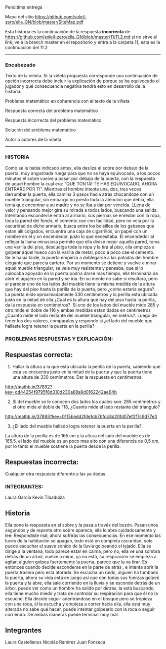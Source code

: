 Penúltima entrega 

Mapa del sitio https://github.com/soleil-zero/ella_GN/blob/master/SiteMap.pdf

Esta historia es la continuación de la respuesta **incorrecta** de https://github.com/soleil-zero/ella_GN/blob/master/11/11.2.md si no sirve el link, 
ve a la branch master en el repositorio y entra a la carpeta 11, esta es la continuación del 11.2

**********************************************************************
### Encabezado

Texto de la viñeta. Si la viñeta propuesta corresponde una continuación de opción incorrecta debe incluir la explicación de porque se ha equivocado el jugador y qué consecuencia negativa tendrá esto en desarrollo de la historia.

Problema matemático en coherencia con el texto de la viñeta

Respuesta correcta del problema matemático

Respuesta incorrecta del problema matemático

Solución del problema matemático

Autor o autores de la viñeta
**********************************************************************
### HISTORIA
Como se le habia indicado antes, ella desliza el sobre por debajo de la puerta, muy angustiada ruega para que no se haya equivocado, a los pocos minutos el sobre vuelve a pasar por debajo de la puerta, con la respuesta de aquel hombre la cual era: "QUE TONTA! TE HAS EQUIVOCADO, AHORA ENTRARE POR TI". Mientras el hombre intenta una, dos, tres veces derrumbar la puerta, ella camina 3 pasos hacia atras chocandoze con un mueble triangular, sin embargo no presto toda la atención que debia, ella tenia que encontrar a su madre y no se iba a dar por vencida. LLena de valor y pensando mejor gira su mirada a todos lados, buscando una salida. Intentando esconderse entra al armario, sus piernas se enredan con la ropa, toca la pared del fondo, el cemento cae con facilidad, pero no veia por la oscuridad de dicho armario, busca entre los bolsillos de los gabanes que estan allí colgados, encuentra una caja de cigarrillos, un papel con un nombre en el y un encendedor, justo lo que necesitaba. El encendedor al reflejar la llama minusiosa permite que ella divise mejor aquella pared, toma una varilla del piso, descuelga toda la ropa y la tira al piso, ella empieza a golpear aquel hueco con la varilla de metal, poco a poco cae el cemento. Se le hacia tarde, la puerta empieza a doblegarse a las patadas del hombre elegante que parecia cartero. Por un momento se detiene y vuelve a mirar aquel mueble triangular, se veia muy resistente y pensaba, que si lo colocaba apoyado en la puerta podria darse mas tiempo, ella terminaria de abrir el agujero en la pared y se iria. En su mente no sabe si resultara, pero al parecer uno de los lados del mueble tiene la misma medida de la altura que hay del piso hasta la perilla de la puerta, pero ¿como estaria segura?. La puerta mide aproximadamente 330 centimetros y la perilla esta ubicada justo en la mitad de ella ¿Cual es la altura que hay del piso hasta la perilla, da la respuesta en centimetros?. Si uno de los lados del mueble mide 285 y otro mide el doble de 116 y ambas medidas estan dadas en centimetros ¿Cuanto mide el lado restante del mueble triangular, en metros?. Luego de tener los dos valores, comparalos y responde si ¿el lado del mueble que hallaste logra retener la puerta en la perilla?

### PROBLEMAS RESPUESTAS Y EXPLICACIÓN:

## Respuestas correcta:
1. Hallar la altura a la que esta ubicada la perilla de la puerta, sabiendo que esta se encuentra justo en la mitad de la puerta y que la puerta tiene una altura de 330 centímetros. Dar la respuesta en centímetros.

http://mathb.in/37892?key=cd44254f9795f8d310d230a68a9d0162242ae64b

2. Si del mueble se le conocen dos lados los cuales son: 285 centímetros y el otro mide el doble de 116, ¿Cuanto mide el lado restante del triangulo?

http://mathb.in/37893?key=0115bedd2fde1db7bfdc8d20fd07ef2f7c9d77e0

3. ¿El lado del mueble hallado logra retener la puerta en la perilla? 

La altura de la perilla es de 165 cm y la altura del lado del mueble es de 165.5, el lado del mueble es un poco mas alto con una diferencia de 0,5 cm, por lo tanto el mueble sostiene la puerta desde la perilla.

## Respuestas incorrecta:
Cualquier otra respuesta diferente a las ya dadas.

### INTEGRANTES:
Laura García
Kevin Tibaduiza


## Historia
Ella pone la respuesta en el sobre y la pasa a través del buzón. Pasan unos segundos y de repente otro sobre aparece, ella lo abre cuidadosamente y lee: Respondiste mal, ahora sufrirás las consecuencias. En ese momento las luces de la habitación se apagan, todo está en completa oscuridad, solo puede escuchar el suave sonido de la lluvia golpeando el tejado. Ella se dirige a la ventana, todo parece estar en calma, pero no, ella ve una sombra detrás de un árbol, vuelve a mirar, ya no está, su respiración se empieza a agitar, alguien golpea fuertemente la puerta, parece que la va tirar. Es entonces cuando decide esconderse en la parte de atrás , e intenta abrir la puerta trasera pero esta atorada. Se escucha un ruido, alguien ha tumbado la puerta, ahora su vida está en juego así que con todas sus fuerzas golpeó la puerta y la abre, ella sale corriendo en la lluvia y se esconde detrás de un árbol, puede ver como un hombre ha salido por detrás, la está buscando, ella tiene mucho miedo y trata de controlar su respiración para que él no la escuche. Ella decide seguir adentrándose en el bosque pero se tropieza con una roca, él la escucha y empieza a correr hacia ella, ella está muy alterada no sabe qué hacer, puede intentar golpearlo con la roca o seguir corriendo. De ambas maneras puede terminar muy mal.

## Integrantes
Laura Castellanos 
Nicolás Ramírez
Juan Fonseca
